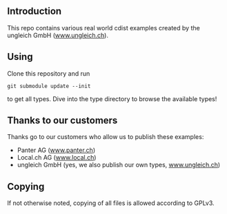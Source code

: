 ## Introduction

This repo contains various real world cdist examples
created by the ungleich GmbH (www.ungleich.ch).

## Using

Clone this repository and run

    git submodule update --init

to get all types. Dive into the type directory to browse the available types!

## Thanks to our customers

Thanks go to our customers who allow us to publish these examples:

 * Panter AG (www.panter.ch)
 * Local.ch AG (www.local.ch)
 * ungleich GmbH (yes, we also publish our own types, www.ungleich.ch)

## Copying

If not otherwise noted, copying of all files is allowed according to GPLv3.
